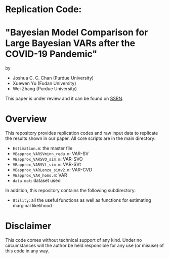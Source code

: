 # Replication Code:
# "Bayesian Model Comparison for Large Bayesian VARs after the COVID-19 Pandemic"
by
- Joshua C. C. Chan (Purdue University)
- Xuewen Yu (Fudan University)
- Wei Zhang (Purdue University)

This paper is under review and it can be found on [SSRN](https://papers.ssrn.com/sol3/papers.cfm?abstract_id=4913626).

# Overview
This repository provides replication codes and raw input data to replicate the results shown in our paper. All core scripts are in the main directory:
- `Estimation.m`: the master file
- `VBapprox_VARSVminn_redu.m`: VAR-SV
- `VBapprox_VARSVO_sim.m`: VAR-SVO
- `VBapprox_VARSVt_sim.m`: VAR-SVt
- `VBapprox_VARLenza_simv2.m`: VAR-CVD
- `VBapprox_VAR_homo.m`: VAR
- `data.mat`: dataset used
  
In addition, this repository contains the following subdirectory:
- `Utility`: all the useful functions as well as functions for estimating marginal likelihood

# Disclaimer
This code comes without technical support of any kind. Under no circumstances will the author be held responsible for any use (or misuse) of this code in any way.
